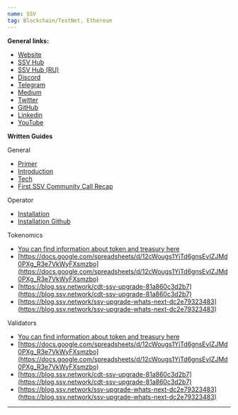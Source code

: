 ```yaml
---
name: SSV
tag: Blockchain/TestNet, Ethereum
---
```


**General links:** 
- [Website](https://ssv.network/)
- [SSV Hub](https://ssvnetwork.notion.site/Used-for-building-high-performance-secure-and-decentralized-ETH-staking-applications-d0c4a363be5d498bb2fd698276d452a7) 
- [SSV Hub (RU)](https://ssvnetwork.notion.site/977fd82ddc9e4f68b8cc46976dc747a4)
- [Discord](https://discord.gg/34QvW56vr2)
- [Telegram](https://t.me/ssv_network_ru)
- [Medium](https://blog.ssv.network/)
- [Twitter](https://twitter.com/ssv_network) 
- [GitHub](https://github.com/bloxapp/blox-live) 
- [Linkedin](https://www.linkedin.com/company/blox-staking/)
- [YouTube](https://www.youtube.com/ssvnetwork) 

**Written Guides**

General
- [Primer](https://ssv.network/wp-content/uploads/docs/primer/open_ssv_network.pdf) 
- [Introduction](https://ssv.network/network/?utm_source=discord&utm_medium=social&utm_campaign=general-resources) 
- [Tech](https://ssv.network/ssv/?utm_source=discord&utm_medium=social&utm_campaign=general-resources) 
- [First SSV Community Call Recap](https://medium.com/bloxstaking/ssv-community-call-1-recap-9e9a0257bdd0)

Operator
- [Installation](https://docs.ssv.network/operators/install-instructions ) 
- [Installation Github](https://github.com/bloxapp/ssv/blob/main/docs/OPERATOR_GETTING_STARTED.md#6-start-ssv-node-in-docker)

Tokenomics
- [You can find information about token and treasury here](https://dune.xyz/spookyg/SSV-Network)
- [https://docs.google.com/spreadsheets/d/12cWougs1YjTd6gnsEvIZJMd0PXg_R3e7VkWyFXsmzbo](https://docs.google.com/spreadsheets/d/12cWougs1YjTd6gnsEvIZJMd0PXg_R3e7VkWyFXsmzbo) 
- [https://blog.ssv.network/cdt-ssv-upgrade-81a860c3d2b7](https://blog.ssv.network/cdt-ssv-upgrade-81a860c3d2b7)
- [https://blog.ssv.network/ssv-upgrade-whats-next-dc2e79323483](https://blog.ssv.network/ssv-upgrade-whats-next-dc2e79323483)

Validators
- [You can find information about token and treasury here](https://dune.com/spookyg/ssvnetwork)
- [https://docs.google.com/spreadsheets/d/12cWougs1YjTd6gnsEvIZJMd0PXg_R3e7VkWyFXsmzbo](https://docs.google.com/spreadsheets/d/12cWougs1YjTd6gnsEvIZJMd0PXg_R3e7VkWyFXsmzbo) 
- [https://blog.ssv.network/cdt-ssv-upgrade-81a860c3d2b7](https://blog.ssv.network/cdt-ssv-upgrade-81a860c3d2b7) 
- [https://blog.ssv.network/ssv-upgrade-whats-next-dc2e79323483](https://blog.ssv.network/ssv-upgrade-whats-next-dc2e79323483)

***